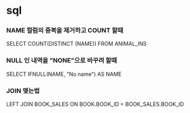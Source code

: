 # sql 

### NAME 컬럼의 중복을 제거하고 COUNT 할때
   SELECT COUNT(DISTINCT (NAME)) FROM ANIMAL_INS
### NULL 인 내역을 "NONE"으로 바꾸려 할떄 
   SELECT IFNULL(NAME, "No name") AS NAME
### JOIN 맺는법 
LEFT JOIN 
    BOOK_SALES 
    ON BOOK.BOOK_ID = BOOK_SALES.BOOK_ID
